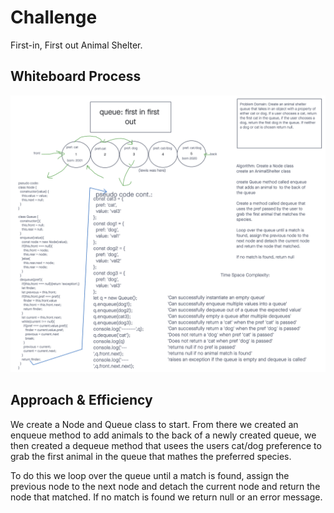 # Challenge
First-in, First out Animal Shelter.

## Whiteboard Process
![insertShift](./stack-queue-animal-shelter.png)

## Approach & Efficiency
We create a Node and Queue class to start. From there we created an enqueue method to add animals to the back of a newly created queue, we then created a dequeue method that usees the users cat/dog preference to grab the first animal in the queue that mathes the preferred species.

To do this we loop over the queue until a match is found, assign the previous node to the next node and detach the current node and return the node that matched. If no match is found we return null or an error message.
